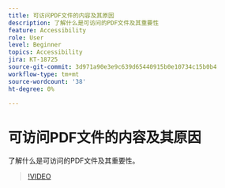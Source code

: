 ```yaml
---
title: 可访问PDF文件的内容及其原因
description: 了解什么是可访问的PDF文件及其重要性
feature: Accessibility
role: User
level: Beginner
topics: Accessibility
jira: KT-18725
source-git-commit: 3d971a90e3e9c639d65440915b0e10734c15b0b4
workflow-type: tm+mt
source-wordcount: '38'
ht-degree: 0%

---
```


# 可访问PDF文件的内容及其原因

了解什么是可访问的PDF文件及其重要性。

>[!VIDEO](https://video.tv.adobe.com/v/3471613?quality=12&learn=on&hidetitle=true)